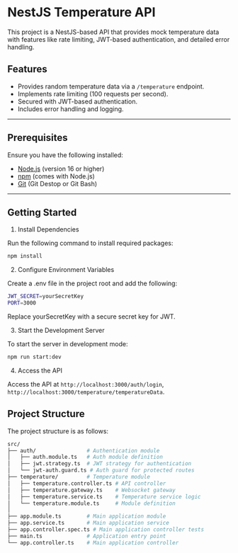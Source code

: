 # NestJS Temperature API

This project is a NestJS-based API that provides mock temperature data with features like rate limiting, JWT-based authentication, and detailed error handling.

## Features

- Provides random temperature data via a `/temperature` endpoint.
- Implements rate limiting (100 requests per second).
- Secured with JWT-based authentication.
- Includes error handling and logging.

---

## Prerequisites

Ensure you have the following installed:

- [Node.js](https://nodejs.org/) (version 16 or higher)
- [npm](https://www.npmjs.com/) (comes with Node.js)
- [Git](https://git-scm.com/)   (Git Destop or Git Bash)

---

## Getting Started

1.  Install Dependencies

Run the following command to install required packages:

```bash
npm install
```

2. Configure Environment Variables

Create a .env file in the project root and add the following:

```bash
JWT_SECRET=yourSecretKey
PORT=3000
```

Replace yourSecretKey with a secure secret key for JWT.

3. Start the Development Server

To start the server in development mode:

```bash
npm run start:dev
```

4. Access the API

Access the API at
`http://localhost:3000/auth/login`,
`http://localhost:3000/temperature/temperatureData`.

## Project Structure

The project structure is as follows:

```bash
src/
├── auth/                # Authentication module
│   ├── auth.module.ts   # Auth module definition
│   ├── jwt.strategy.ts  # JWT strategy for authentication
│   └── jwt-auth.guard.ts # Auth guard for protected routes
├── temperature/         # Temperature module
│   ├── temperature.controller.ts # API controller
│   ├── temperature.gateway.ts    # Websocket gateway
│   ├── temperature.service.ts    # Temperature service logic
│   └── temperature.module.ts     # Module definition
│
├── app.module.ts        # Main application module
├── app.service.ts       # Main application service
├── app.controller.spec.ts # Main application controller tests
├── main.ts              # Application entry point
└── app.controller.ts    # Main application controller

```
